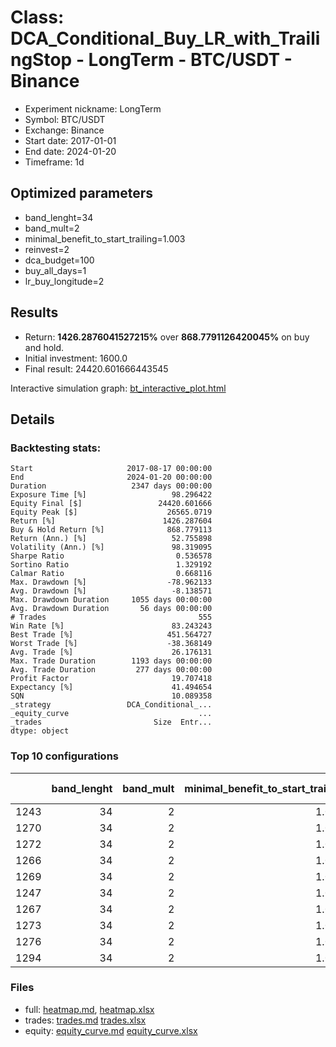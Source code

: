# Class: DCA_Conditional_Buy_LR_with_TrailingStop - LongTerm - BTC/USDT - Binance

- Experiment nickname: LongTerm 
- Symbol: BTC/USDT
- Exchange: Binance
- Start date: 2017-01-01
- End date: 2024-01-20
- Timeframe: 1d

## Optimized parameters

- band_lenght=34
- band_mult=2
- minimal_benefit_to_start_trailing=1.003
- reinvest=2
- dca_budget=100
- buy_all_days=1
- lr_buy_longitude=2

## Results

- Return: **1426.2876041527215%** over **868.7791126420045%** on buy and hold.
- Initial investment: 1600.0
- Final result: 24420.601666443545

Interactive simulation graph: [bt_interactive_plot.html](bt_interactive_plot.html)

## Details 
### Backtesting stats:

```
Start                     2017-08-17 00:00:00
End                       2024-01-20 00:00:00
Duration                   2347 days 00:00:00
Exposure Time [%]                   98.296422
Equity Final [$]                 24420.601666
Equity Peak [$]                    26565.0719
Return [%]                        1426.287604
Buy & Hold Return [%]              868.779113
Return (Ann.) [%]                   52.755898
Volatility (Ann.) [%]               98.319095
Sharpe Ratio                         0.536578
Sortino Ratio                        1.329192
Calmar Ratio                         0.668116
Max. Drawdown [%]                  -78.962133
Avg. Drawdown [%]                   -8.138571
Max. Drawdown Duration     1055 days 00:00:00
Avg. Drawdown Duration       56 days 00:00:00
# Trades                                  555
Win Rate [%]                        83.243243
Best Trade [%]                     451.564727
Worst Trade [%]                    -38.368149
Avg. Trade [%]                      26.176131
Max. Trade Duration        1193 days 00:00:00
Avg. Trade Duration         277 days 00:00:00
Profit Factor                       19.707418
Expectancy [%]                      41.494654
SQN                                 10.089358
_strategy                 DCA_Conditional_...
_equity_curve                             ...
_trades                         Size  Entr...
dtype: object
```

### Top 10 configurations

|      |   band_lenght |   band_mult |   minimal_benefit_to_start_trailing |   reinvest |   dca_budget |   buy_all_days |   lr_buy_longitude |   Return [%] |
|-----:|--------------:|------------:|------------------------------------:|-----------:|-------------:|---------------:|-------------------:|-------------:|
| 1243 |            34 |           2 |                               1.003 |          2 |          100 |              1 |                  2 |      1426.29 |
| 1270 |            34 |           2 |                               1.003 |          2 |          200 |              1 |                  7 |      1405.88 |
| 1272 |            34 |           2 |                               1.003 |          2 |          200 |              1 |                  9 |      1390.63 |
| 1266 |            34 |           2 |                               1.003 |          2 |          200 |              1 |                  3 |      1367.22 |
| 1269 |            34 |           2 |                               1.003 |          2 |          200 |              1 |                  6 |      1360.83 |
| 1247 |            34 |           2 |                               1.003 |          2 |          100 |              1 |                  6 |      1356.98 |
| 1267 |            34 |           2 |                               1.003 |          2 |          200 |              1 |                  4 |      1354.84 |
| 1273 |            34 |           2 |                               1.003 |          2 |          200 |              1 |                 10 |      1350.47 |
| 1276 |            34 |           2 |                               1.003 |          2 |          500 |              0 |                  2 |      1344.01 |
| 1294 |            34 |           2 |                               1.003 |          2 |          500 |              1 |                  9 |      1343.38 |

### Files

- full: [heatmap.md](heatmap_df.md), [heatmap.xlsx](heatmap_df.xlsx) 
- trades: [trades.md](trades.md) [trades.xlsx](trades.xlsx)
- equity: [equity_curve.md](equity_curve.md) [equity_curve.xlsx](equity_curve.xlsx)